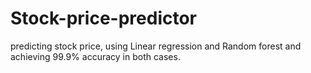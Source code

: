 # Stock-price-predictor
predicting stock price, using Linear regression and Random forest and achieving 99.9% accuracy in both cases.
